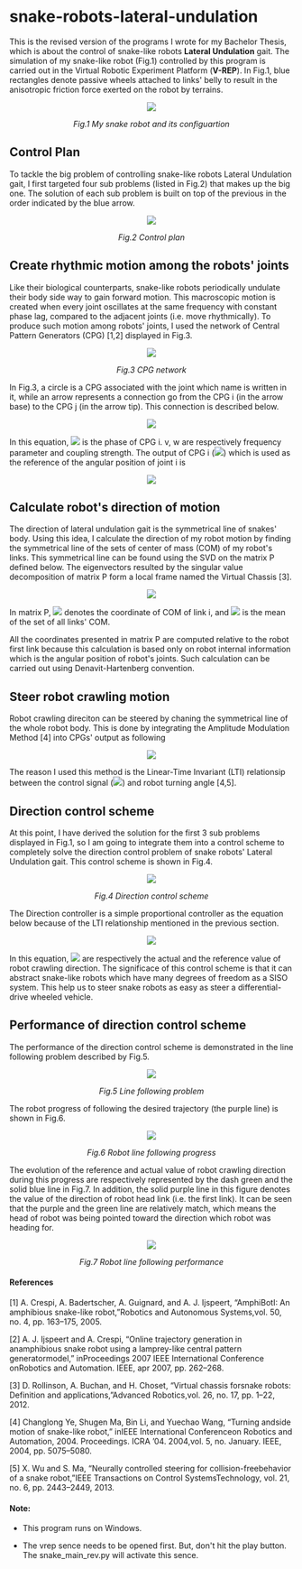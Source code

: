 # snake-robots-lateral-undulation
This is the revised version of the programs I wrote for my Bachelor Thesis, which is about the control of snake-like robots **Lateral Undulation** gait. The simulation of my snake-like robot (Fig.1) controlled by this program is carried out in the Virtual Robotic Experiment Platform (**V-REP**). In Fig.1, blue rectangles denote passive wheels attached to links' belly to result in the anisotropic friction force exerted on the robot by terrains. 
<p align="center"> 
  <img src="https://i.imgur.com/zfdpEDk.png?1">
</p>
<p align="center">
  <em> Fig.1 My snake robot and its configuartion </em>
</p>

## Control Plan
To tackle the big problem of controlling snake-like robots Lateral Undulation gait, I first targeted four sub problems (listed in Fig.2) that makes up the big one. The solution of each sub problem is built on top of the previous in the order indicated by the blue arrow.
<p align="center"> 
  <img src="https://i.imgur.com/lMHTkZ0.png?1">
</p>
<p align="center">
  <em> Fig.2 Control plan </em>
</p>

## Create rhythmic motion among the robots' joints
Like their biological counterparts, snake-like robots periodically undulate their body side way to gain forward motion. This macroscopic motion is created when every joint oscillates at the same frequency with constant phase lag, compared to the adjacent joints (i.e. move rhythmically). To produce such motion among robots' joints, I used the network of Central Pattern Generators (CPG) [1,2] displayed in Fig.3.
<p align="center"> 
  <img src="https://i.imgur.com/RAeiYH6.png?3">
</p>
<p align="center">
  <em> Fig.3 CPG network </em>
</p>
In Fig.3, a circle is a CPG associated with the joint which name is written in it, while an arrow represents a connection go from the CPG i (in the arrow base) to the CPG j (in the arrow tip). This connection is described below.
<p align="center"> 
  <img src="https://latex.codecogs.com/gif.latex?\dot{\theta_{j}}&space;=&space;2\pi&space;v&space;&plus;&space;w&space;\sin(\theta_i&space;-&space;\theta_j&space;-\xi)">
</p>
<p>In this equation, <img src="https://latex.codecogs.com/gif.latex?\theta_i"> is the phase of CPG i. v, w are respectively frequency parameter and coupling strength. The output of CPG i (<img src="https://latex.codecogs.com/gif.latex?\phi_i">) which is used as the reference of the angular position of joint i is</p>
<p align="center">
  <img src="https://latex.codecogs.com/gif.latex?\phi_i&space;=&space;A&space;\sin(\theta_i)">
</p>

## Calculate robot's direction of motion
The direction of lateral undulation gait is the symmetrical line of snakes' body. Using this idea, I calculate the direction of my robot motion by finding the symmetrical line of the sets of center of mass (COM) of my robot's links. This symmetrical line can be found using the SVD on the matrix P defined below. The eigenvectors resulted by the singular value decomposition of matrix P form a local frame named the Virtual Chassis [3].
<p align="center"> 
  <img src="https://latex.codecogs.com/gif.latex?P&space;=&space;\begin{bmatrix}&space;x_1&space;-&space;\overline{x}&space;&&space;y_1&space;-&space;\overline{y}&space;\\&space;x_2&space;-&space;\overline{x}&space;&&space;y_2&space;-&space;\overline{y}&space;\\&space;\vdots&space;&&space;\vdots&space;\\&space;x_{N&plus;1}&space;-&space;\overline{x}&space;&&space;y_{N&plus;1}&space;-&space;\overline{y}&space;\\&space;\end{bmatrix}">
</p>
<p>
  In matrix P, <img src="https://latex.codecogs.com/gif.latex?(x_i,&space;y_i)"> denotes the coordinate of COM of link i, and <img src="https://latex.codecogs.com/gif.latex?(\overline{x},&space;\overline{y})"> is the mean of the set of all links' COM.</p>
All the coordinates presented in matrix P are computed relative to the robot first link because this calculation is based only on robot internal information which is the angular position of robot's joints. Such calculation can be carried out using Denavit-Hartenberg convention. 

## Steer robot crawling motion
Robot crawling direciton can be steered by chaning the symmetrical line of the whole robot body. This is done by integrating the Amplitude Modulation Method [4] into CPGs' output as following
<p align="center">
  <img src="https://latex.codecogs.com/gif.latex?\phi_i&space;=&space;A&space;\[1&space;&plus;&space;\Delta&space;Asign(\sin(\theta_i))]\sin(\theta_i)">
</p>
<p>The reason I used this method is the Linear-Time Invariant (LTI) relationsip between the control signal (<img src="https://latex.codecogs.com/gif.latex?\Delta&space;A">) and robot turning angle [4,5]. </p>

## Direction control scheme
At this point, I have derived the solution for the first 3 sub problems displayed in Fig.1, so I am going to integrate them into a control scheme to completely solve the direction control problem of snake robots' Lateral Undulation gait. This control scheme is shown in Fig.4.
<p align="center"> 
  <img src="https://i.imgur.com/9vSG9R5.png?1">
</p>
<p align="center">
  <em> Fig.4 Direction control scheme </em>
</p>
The Direction controller is a simple proportional controller as the equation below because of the LTI relationship mentioned in the previous section.
<p align="center">
  <img src="https://latex.codecogs.com/gif.latex?\Delta&space;A&space;=&space;K_P&space;\(\gamma_{VC}&space;-&space;\gamma_{ref}&space;\)">
</p>
<p>
  In this equation, <img src="https://latex.codecogs.com/gif.latex?\gamma_{VC},\gamma_{ref}"> are respectively the actual and the reference value of robot crawling direction. The significace of this control scheme is that it can abstract snake-like robots which have many degrees of freedom as a SISO system. This help us to steer snake robots as easy as steer a differential-drive wheeled vehicle.
</p>

## Performance of direction control scheme
The performance of the direction control scheme is demonstrated in the line following problem described by Fig.5.
<p align="center">
  <img src="https://i.imgur.com/qdFp6SP.png?3">
</p>
<p align="center">
  <em> Fig.5 Line following problem </em>
</p>
The robot progress of following the desired trajectory (the purple line) is shown in Fig.6.
<p align="center">
  <img src="https://i.imgur.com/swegPkW.png?1">
</p>
<p align="center">
  <em> Fig.6 Robot line following progress </em>
</p>
The evolution of the reference and actual value of robot crawling direction during this progress are respectively represented by the dash green and the solid blue line in Fig.7. In addition, the solid purple line in this figure denotes the value of the direction of robot head link (i.e. the first link). It can be seen that the purple and the green line are relatively match, which means the head of robot was being pointed toward the direction which robot was heading for. 
<p align="center">
  <img src="https://i.imgur.com/no2Hqj1.png?1">
</p>
<p align="center">
  <em> Fig.7 Robot line following performance </em>
</p>
  

#### References
[1] A. Crespi, A. Badertscher, A. Guignard, and A. J. Ijspeert, “AmphiBotI: An amphibious snake-like robot,”Robotics and Autonomous Systems,vol. 50, no. 4, pp. 163–175, 2005.

[2] A. J. Ijspeert and A. Crespi, “Online trajectory generation in anamphibious snake robot using a lamprey-like central pattern generatormodel,” inProceedings 2007 IEEE International Conference onRobotics and Automation. IEEE, apr 2007, pp. 262–268. 

[3] D. Rollinson, A. Buchan, and H. Choset, “Virtual chassis forsnake robots: Definition and applications,”Advanced Robotics,vol. 26, no. 17, pp. 1–22, 2012.

[4] Changlong Ye, Shugen Ma, Bin Li, and Yuechao Wang, “Turning andside motion of snake-like robot,” inIEEE International Conferenceon Robotics and Automation, 2004. Proceedings. ICRA ’04. 2004,vol. 5, no. January. IEEE, 2004, pp. 5075–5080. 

[5] X. Wu and S. Ma, “Neurally controlled steering for collision-freebehavior of a snake robot,”IEEE Transactions on Control SystemsTechnology, vol. 21, no. 6, pp. 2443–2449, 2013.

#### Note:

* This program runs on Windows.

* The vrep sence needs to be opened first. But, don't hit the play button. The snake_main_rev.py will activate this sence.
